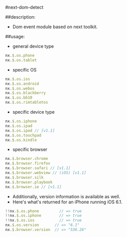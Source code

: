 #next-dom-detect

##description:
+ Dom event module based on next toolkit.

##usage:
+ general device type
```javascript
nx.$.os.phone
nx.$.os.tablet
```

+ specific OS
```javascript
nx.$.os.ios
nx.$.os.android
nx.$.os.webos
nx.$.os.blackberry
nx.$.os.bb10
nx.$.os.rimtabletos
```

+ specific device type
```javascript
nx.$.os.iphone
nx.$.os.ipad
nx.$.os.ipod // [v1.1]
nx.$.os.touchpad
nx.$.os.kindle
```
+ specific browser
```javascript
nx.$.browser.chrome
nx.$.browser.firefox
nx.$.browser.safari // [v1.1]
nx.$.browser.webview // (iOS) [v1.1]
nx.$.browser.silk
nx.$.browser.playbook
nx.$.browser.ie // [v1.1]
```
+ Additionally, version information is available as well.
+ Here's what's returned for an iPhone running iOS 6.1.
```javascript
!!nx.$.os.phone         // => true
!!nx.$.os.iphone        // => true
!!nx.$.os.ios           // => true
nx.$.os.version       // => "6.1"
nx.$.browser.version  // => "536.26"
```
